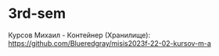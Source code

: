 # 3rd-sem
Курсов Михаил - Контейнер (Хранилище):
https://github.com/Blueredgray/misis2023f-22-02-kursov-m-a
